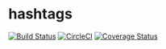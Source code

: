 # hashtags

[![Build Status](https://travis-ci.org/wikibootup/hashtags.svg?branch=develop)](https://travis-ci.org/wikibootup/hashtags)
[![CircleCI](https://circleci.com/gh/wikibootup/hashtags.svg?style=svg)](https://circleci.com/gh/wikibootup/hashtags)
[![Coverage Status](https://coveralls.io/repos/github/wikibootup/hashtags/badge.svg?branch=develop)](https://coveralls.io/github/wikibootup/hashtags?branch=develop)
